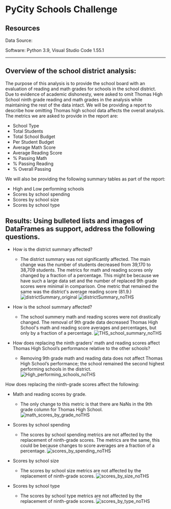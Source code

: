 # PyCity Schools Challenge

## Resources
Data Source: 

Software: Python 3.9, Visual Studio Code 1.55.1

----
## Overview of the school district analysis:
The purpose of this analysis is to provide the school board with an evaluation of reading and math grades for schools in the school district. Due to evidence of academic dishonesty, were asked to omit Thomas High School ninth grade reading and math grades in the analysis while maintaining the rest of the data intact. We will be providing a report to describe how omitting Thomas high school data affects the overall analysis. The metrics we are asked to provide in the report are:
* School Type
*	Total Students
*	Total School Budget
*	Per Student Budget
*	Average Math Score
*	Average Reading Score
*	% Passing Math
*	% Passing Reading
*	% Overall Passing

We will also be providing the following summary tables as part of the report:
*	High and Low performing schools
*	Scores by school spending
*	Scores by school size
*	Scores by school type

## Results: Using bulleted lists and images of DataFrames as support, address the following questions.

* How is the district summary affected?
  * The district summary was not significantly affected. The main change was the number of students decreased from 39,170 to 38,709 students. The metrics for math and reading scores only changed by a fraction of a percentage. This might be because we have such a large data set and the number of replaced 9th grade scores were minimal in comparison. One metric that remained the same was the district's average reading score (81.9.)
![districtSummary_original](https://user-images.githubusercontent.com/81447450/115161222-0a997380-a062-11eb-8e00-c5c311a88a62.png)
![districtSummary_noTHS](https://user-images.githubusercontent.com/81447450/115161226-0d946400-a062-11eb-84c0-1320ab5af265.png)

* How is the school summary affected?
  * The school summery math and reading scores were not drastically changed. The removal of 9th grade data decreased Thomas High School's math and reading score averages and percentages, but only by a fraction of a percentage.
 ![THS_school_summary_noTHS](https://user-images.githubusercontent.com/81447450/115161249-45031080-a062-11eb-9dac-20a06598d642.png)

*	How does replacing the ninth graders’ math and reading scores affect Thomas High School’s performance relative to the other schools?
	  * Removing 9th grade math and reading data does not affect Thomas High School’s performance; the school remained the second highest performing schools in the district.
 ![High_performing_schools_noTHS](https://user-images.githubusercontent.com/81447450/115161318-a2975d00-a062-11eb-8ff3-f922284f1f60.png)

How does replacing the ninth-grade scores affect the following:
*	Math and reading scores by grade.
	 * The only change to this metric is that there are NaNs in the 9th grade column for Thomas High School. 
![math_scores_by_grade_noTHS](https://user-images.githubusercontent.com/81447450/115161326-b347d300-a062-11eb-9c2f-21b1e85aa3f9.png)

*	Scores by school spending
	 * The scores by school spending metrics are not affected by the replacement of ninth-grade scores. The metrics are the same, this could be because changes to score averages are a fraction of a percentage. 
![scores_by_spending_noTHS](https://user-images.githubusercontent.com/81447450/115161380-fa35c880-a062-11eb-95ea-c049946a2e98.png)

*	Scores by school size
	 * The scores by school size metrics are not affected by the replacement of ninth-grade scores.
![scores_by_size_noTHS](https://user-images.githubusercontent.com/81447450/115161396-091c7b00-a063-11eb-824b-a9a22c74b000.png)

*	Scores by school type
	 * The scores by school type metrics are not affected by the replacement of ninth-grade scores.
![scores_by_type_noTHS](https://user-images.githubusercontent.com/81447450/115161405-120d4c80-a063-11eb-8d2a-5941d4feecac.png)
